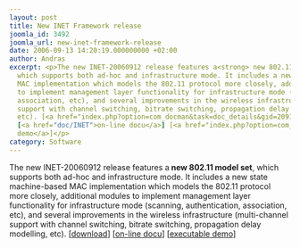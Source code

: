 ```yaml
---
layout: post
title: New INET Framework release
joomla_id: 3492
joomla_url: new-inet-framework-release
date: 2006-09-13 14:20:19.000000000 +02:00
author: Andras
excerpt: <p>The new INET-20060912 release features a<strong> new 802.11 model set</strong>,
  which supports both ad-hoc and infrastructure mode. It includes a new state machine-based
  MAC implementation which models the 802.11 protocol more closely, additional modules
  to implement management layer functionality for infrastructure mode (scanning, authentication,
  association, etc), and several improvements in the wireless infrastructure (multi-channel
  support with channel switching, bitrate switching, propagation delay modelling,
  etc). [<a href="index.php?option=com_docman&task=doc_details&gid=2091">download</a>]
  [<a href="doc/INET">on-line docu</a>] [<a href="index.php?option=com_docman&task=doc_details&gid=2090">executable
  demo</a>]</p>
category: Software
---
```

<p>The new INET-20060912 release features a<strong> new 802.11 model set</strong>, which supports both ad-hoc and infrastructure mode. It includes a new state machine-based MAC implementation which models the 802.11 protocol more closely, additional modules to implement management layer functionality for infrastructure mode (scanning, authentication, association, etc), and several improvements in the wireless infrastructure (multi-channel support with channel switching, bitrate switching, propagation delay modelling, etc). [<a href="index.php?option=com_docman&task=doc_details&gid=2091">download</a>] [<a href="doc/INET">on-line docu</a>] [<a href="index.php?option=com_docman&task=doc_details&gid=2090">executable demo</a>]</p>

